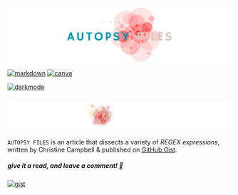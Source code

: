 ![header](./blood-stained/header.png)

[![markdown](https://img.shields.io/badge/markdown-teal.svg?&logo=Markdown&logoColor=white)](https://canva.com/)
[![canva](https://img.shields.io/badge/canva-tan.svg?&logo=Canva&logoColor=white)](https://canva.com/)

[![darkmode](https://img.shields.io/badge/view-darkmode-maroon.svg?&logo=Github&logoColor=white)](https://canva.com/)



### ![connect](./blood-stained/gist.png)

`AUTOPSY FILES` is an article that dissects a variety of *REGEX expressions*, written by Christine Campbell & published on [GitHub Gist](https://gist.github.com/).

##### give it a read, and leave a comment! 🧫

[![gist](https://img.shields.io/badge/gist-christiecamp-salmon.svg?&logo=Github&logoColor=white)](https://gist.github.com/christiecamp)
